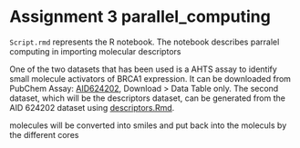 # Assignment 3 parallel_computing

`Script.rmd` represents the R notebook. The notebook describes parralel computing in importing molecular descriptors

One of the two datasets that has been used is a AHTS assay to identify small molecule activators of BRCA1 expression. It can be downloaded from PubChem Assay: [AID624202](https://pubchem.ncbi.nlm.nih.gov/bioassay/624202), Download > Data Table only. The second dataset, which will be the descriptors dataset, can be generated from the AID 624202 dataset using [descriptors.Rmd](https://github.com/egonw/scientificProgramming/blob/master/assignment%202/descriptors.Rmd).

molecules will be converted into smiles and put back into the moleculs by the different cores


